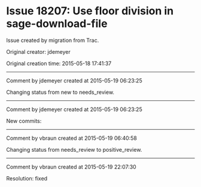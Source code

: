 # Issue 18207: Use floor division in sage-download-file

Issue created by migration from Trac.

Original creator: jdemeyer

Original creation time: 2015-05-18 17:41:37




---

Comment by jdemeyer created at 2015-05-19 06:23:25

Changing status from new to needs_review.


---

Comment by jdemeyer created at 2015-05-19 06:23:25

New commits:


---

Comment by vbraun created at 2015-05-19 06:40:58

Changing status from needs_review to positive_review.


---

Comment by vbraun created at 2015-05-19 22:07:30

Resolution: fixed
